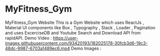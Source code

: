 # MyFitness_Gym
MyFitness_Gym Website  This is a Gym Website which uses ReactJs , Material UI components like Box , Typography , Stack , Loader , Pagination and uses ExcerciseDB and Youtube Search and Download API from rapidAPI.  Demo Video : https://user-images.githubusercontent.com/93420193/182025178-30fcb3d6-19c3-48dc-9987-6703a1489ec6.mp4  Demo Images : 
